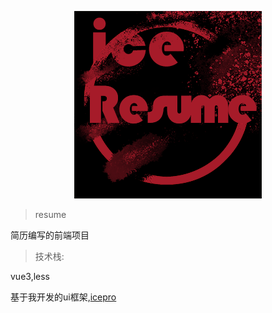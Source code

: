 <span><div style="text-align: center;">![](iceResume/public/logo.png)</div></span>

> resume

简历编写的前端项目

> 技术栈:


vue3,less

基于我开发的ui框架,[icepro](https://github.com/bilibili-niang/icePro)
